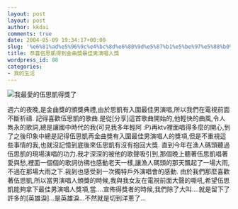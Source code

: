 ```yaml
---
layout: post
layout: post
author: kkdai
comments: true
date: 2004-05-09 19:34:17+00:00
slug: '%e6%81%ad%e5%96%9c%e4%bc%8d%e6%80%9d%e5%87%b1%e5%be%97%e5%88%b0%e9%87%91%e6%9b%b2%e7%8d%8e%e6%9c%80%e4%bd%b3%e7%94%b7%e6%bc%94%e5%94%b1%e4%ba%ba%e7%8d%8e'
title: 恭喜伍思凱得到金曲獎最佳男演唱人獎
wordpress_id: 88
categories:
- 我的生活
---
```


![我最愛的伍思凱得獎了](http://www.evanlin.com/blog/archives/0510/480910909.jpg)

週六的夜晚,是金曲獎的頒獎典禮,由於思凱有入圍最佳男演唱,所以我們在電視前面不斷祈禱.
記得喜歡伍思凱的歌曲.是從[分享]這首歌曲開始的,他輕快的曲風,令人雋永的歌詞,總是讓國中時代的我(可見我多年輕阿 :P)再ktv裡面唱得多麼的開心,到了之後印象中總是記得伍思凱再金曲獎有入圍最佳男演唱人的獎項,但是不重視這些事情的我,也就沒記憶到底後來伍思凱有沒有抱回大獎.
直到今年在漁人碼頭聽過伍思凱的現場演唱的功力.我才深深的被他的歌聲吸引到,那個晚上聽著伍思凱唱著愛與愁,裡面一個個的歌詞彷彿也感動老天一樣,讓漁人碼頭的那天飄起了一場大雨,不過在那場大雨之下.我到也感受到一次獨特戶外演唱會的感動.
由於我們那麼喜歡著伍思凱,所以當男演唱人頒獎的時候,我與我女友在電視前面大聲的嘶吼,希望伍思凱能夠拿下最佳男演唱人獎項,當....宣佈得獎者的時候,我們除了大叫....就是留下了許多的[英雄淚]...是英雄淚...不然就是切到洋蔥了...
